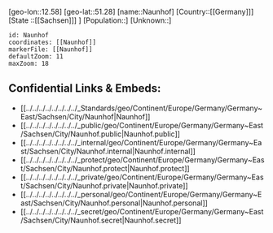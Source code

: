 ﻿---
location: [51.28,12.58]
mapzoom: [7,12] 
mapmarker: city 
type: City
tags:
- geo/City


SpocWebEntityId: 32755
isDeleted: false
confidential: public

---
[geo-lon::12.58]
[geo-lat::51.28]
[name::Naunhof]
[Country::[[Germany]]]
[State ::[[Sachsen]]] ]
[Population::]
[Unknown::]


```leaflet
id: Naunhof
coordinates: [[Naunhof]]
markerFile: [[Naunhof]]
defaultZoom: 11 
maxZoom: 18
```


## Confidential Links & Embeds: 
- [[../../../../../../../../_Standards/geo/Continent/Europe/Germany/Germany~East/Sachsen/City/Naunhof|Naunhof]] 
- [[../../../../../../../../_public/geo/Continent/Europe/Germany/Germany~East/Sachsen/City/Naunhof.public|Naunhof.public]] 
- [[../../../../../../../../_internal/geo/Continent/Europe/Germany/Germany~East/Sachsen/City/Naunhof.internal|Naunhof.internal]] 
- [[../../../../../../../../_protect/geo/Continent/Europe/Germany/Germany~East/Sachsen/City/Naunhof.protect|Naunhof.protect]] 
- [[../../../../../../../../_private/geo/Continent/Europe/Germany/Germany~East/Sachsen/City/Naunhof.private|Naunhof.private]] 
- [[../../../../../../../../_personal/geo/Continent/Europe/Germany/Germany~East/Sachsen/City/Naunhof.personal|Naunhof.personal]] 
- [[../../../../../../../../_secret/geo/Continent/Europe/Germany/Germany~East/Sachsen/City/Naunhof.secret|Naunhof.secret]] 
